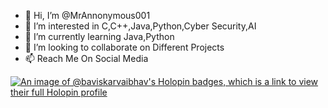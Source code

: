- 👋 Hi, I’m @MrAnnonymous001
- 👀 I’m interested in C,C++,Java,Python,Cyber Security,AI
- 🌱 I’m currently learning Java,Python
- 💞️ I’m looking to collaborate on Different Projects 
- 📫 Reach Me On Social Media

[![An image of @baviskarvaibhav's Holopin badges, which is a link to view their full Holopin profile](https://holopin.me/baviskarvaibhav)](https://holopin.io/@baviskarvaibhav)
<!---
MrAnnonymous001/MrAnnonymous001 is a ✨ special ✨ repository because its `README.md` (this file) appears on your GitHub profile.
You can click the Preview link to take a look at your changes.
--->
